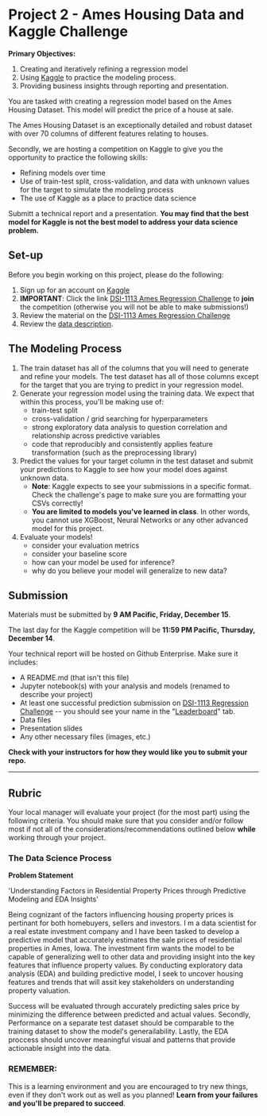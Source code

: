 # Project 2 - Ames Housing Data and Kaggle Challenge


**Primary Objectives:**

1. Creating and iteratively refining a regression model
1. Using [Kaggle](https://www.kaggle.com/) to practice the modeling process.
1. Providing business insights through reporting and presentation.

You are tasked with creating a regression model based on the Ames Housing Dataset. This model will predict the price of a house at sale.

The Ames Housing Dataset is an exceptionally detailed and robust dataset with over 70 columns of different features relating to houses.

Secondly, we are hosting a competition on Kaggle to give you the opportunity to practice the following skills:

- Refining models over time
- Use of train-test split, cross-validation, and data with unknown values for the target to simulate the modeling process
- The use of Kaggle as a place to practice data science

Submitt a technical report and a presentation. **You may find that the best model for Kaggle is not the best model to address your data science problem.**

## Set-up

Before you begin working on this project, please do the following:

1. Sign up for an account on [Kaggle](https://www.kaggle.com/)
2. **IMPORTANT**: Click the link [DSI-1113 Ames Regression Challenge](https://www.kaggle.com/t/177bc8cfe89b48d59ee4360ed9b56680) to **join** the competition (otherwise you will not be able to make submissions!)
3. Review the material on the [DSI-1113 Ames Regression Challenge](https://www.kaggle.com/competitions/1113-ames-competition)
4. Review the [data description](http://jse.amstat.org/v19n3/decock/DataDocumentation.txt).

## The Modeling Process

1. The train dataset has all of the columns that you will need to generate and refine your models. The test dataset has all of those columns except for the target that you are trying to predict in your regression model.
2. Generate your regression model using the training data. We expect that within this process, you'll be making use of:
    - train-test split
    - cross-validation / grid searching for hyperparameters
    - strong exploratory data analysis to question correlation and relationship across predictive variables
    - code that reproducibly and consistently applies feature transformation (such as the preprocessing library)
3. Predict the values for your target column in the test dataset and submit your predictions to Kaggle to see how your model does against unknown data.
    - **Note**: Kaggle expects to see your submissions in a specific format. Check the challenge's page to make sure you are formatting your CSVs correctly!
    - **You are limited to models you've learned in class**. In other words, you cannot use XGBoost, Neural Networks or any other advanced model for this project.
4. Evaluate your models!
    - consider your evaluation metrics
    - consider your baseline score
    - how can your model be used for inference?
    - why do you believe your model will generalize to new data?

## Submission

Materials must be submitted by **9 AM Pacific, Friday, December 15**.

The last day for the Kaggle competition will be **11:59 PM Pacific, Thursday, December 14**.

Your technical report will be hosted on Github Enterprise. Make sure it includes:

- A README.md (that isn't this file)
- Jupyter notebook(s) with your analysis and models (renamed to describe your project)
- At least one successful prediction submission on [DSI-1113 Regression Challenge](https://www.kaggle.com/competitions/1113-ames-competition) --  you should see your name in the "[Leaderboard](https://www.kaggle.com/competitions/1113-ames-competition/leaderboard)" tab.
- Data files
- Presentation slides
- Any other necessary files (images, etc.)

**Check with your instructors for how they would like you to submit your repo.**


---

## Rubric

Your local manager will evaluate your project (for the most part) using the following criteria.  You should make sure that you consider and/or follow most if not all of the considerations/recommendations outlined below **while** working through your project.


### The Data Science Process

**Problem Statement**

'Understanding Factors in Residential Property Prices through Predictive Modeling and EDA Insights'

Being cognizant of the factors influencing housing property prices is pertinant for both homebuyers, sellers and investors. I m a data scientist for a real estate investment company and I have been tasked to develop a predictive model that accurately estimates the sale prices of residential properties in Ames, Iowa. The investment firm wants the model to be capable of generalizing well to other data and providing insight into the key features that influence property values. By conducting exploratory data analysis (EDA) and building predictive model, I seek to uncover housing features and trends that will assit key stakeholders on understanding property valuation.

Success will be evaluated through accurately predicting sales price by minimizing the difference between predicted and actual values. Secondly, Performance on a separate test dataset should be comparable to the training dataset to show the model's generailability. Lastly, the EDA proccess should uncover meaningful visual and patterns that provide actionable insight into the data.


### REMEMBER:

This is a learning environment and you are encouraged to try new things, even if they don't work out as well as you planned! **Learn from your failures and you'll be prepared to succeed**.
